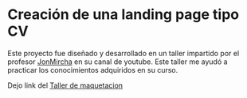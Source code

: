 # Creación de una landing page tipo CV

Este proyecto fue diseñado y desarrollado en un taller impartido por el profesor [JonMircha](https://jonmircha.com) en su canal de youtube. Este taller me ayudó a practicar los conocimientos adquiridos en su curso. 

Dejo link del [Taller de maquetacion](https://www.youtube.com/watch?v=ErtR07GLq54&list=PLvq-jIkSeTUbf3LXzO2QQa3P-oRMcrTAp)